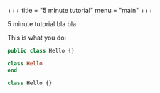 +++
title = "5 minute tutorial"
menu = "main"
+++

5 minute tutorial bla bla

This is what you do:

```java
public class Hello {}
```

```ruby
class Hello
end
```

```javascript
class Hello {}
```

